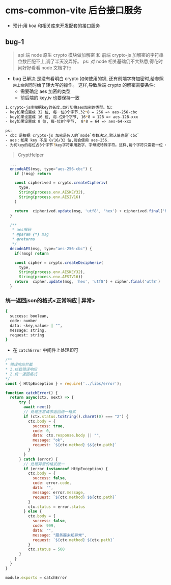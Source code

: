 # cms-common-vite 后台接口服务

- 预计:用 koa 和相关库来开发配套的接口服务

## bug-1

> api 端 node 原生 crypto 模块做加解密 和 前端 crypto-js 加解密的字符串位数匹配不上,调了半天没弄好。
> ps: 对 node 相关基础仍不大熟悉,得花时间好好看看 node 文档才行

- bug 已解决
  是没有看明白 crypto 如何使用的锅, 还有前端字符加密时,给参照`网上案例`同时给了转大写的操作。
  这样,导致后端 crypto 的解密需要条件:
  - 需要确定 aes 加密的类型
  - 前后端的 key,iv 也要保持一致

```bash
1.crypto-js库根据key的长度,自行切换aes加密的类型。如:
- key如果设置成 32 位, 每一位8个字节,32*8 = 256 => aes-256-cbc
- key如果设置成 16 位, 每-位8个字节, 16*8 = 128 => aes-128-xxx
- key如果设置成 8 位, 每-位8个字节,  8*8 = 64 => aes-64-xxx

ps:
- cbc 是根据 crypto-js 加密是传入的`mode`参数决定,默认值也是`cbc`
- aes：如果 key 不是 8/16/32 位,则会使用 aes-256.
- 为何key的每位占8个字节?key字符串用数字、字母或特殊字符。这样,每个字符只需要一位（这里理解可能有误）
```

> CryptHelper

```javascript
  ...
  encodeAES(msg, type="aes-256-cbc") {
    if (!msg) return

    const cipherived = crypto.createCipheriv(
      type,
      String(process.env.AESKEY32),
      String(process.env.AESIV16)
    )

    return  cipherived.update(msg, 'utf8', 'hex') + cipherived.final('hex')
  }

  /**
   * aes解码
   * @param {*} msg
   * @returns
   */
  decodeAES(msg, type="aes-256-cbc") {
    if(!msg) return

    const cipher = crypto.createDecipheriv(
      type,
      String(process.env.AESKEY32),
      String(process.env.AESIV16))
    return  cipher.update(msg, 'hex', 'utf8') + cipher.final('utf8')
  }
```




### 统一返回json的格式<正常响应 | 异常>
```bash
{
  success: boolean,
  code: number
  data: <key,value> | "",
  message: string,
  request: string
}
```
- 在 `catchError` 中间件上处理即可
```javascript
/**
* 错误响应拦截
* 1.拦截错误响应
* 2.统一返回格式
*/
const { HttpException } = require('../libs/error');

function catchError() {
  return async(ctx, next) => {
      try {
        await next()
        // 处理正常请求返回统一格式
        if (ctx.status.toString().charAt(0) === "2") {
          ctx.body = {
            success: true,
            code: 0,
            data: ctx.response.body || "",
            message: "ok",
            request: `${ctx.method} $${ctx.path}`
          }
        }
      } catch (error) {
        // 处理异常的格式统一
        if (error instanceof HttpException) {
          ctx.body = {
            success: false,
            code: error.code,
            data: "",
            message: error.message,
            request: `${ctx.method} $${ctx.path}`
          }
          ctx.status = error.status
        } else {
          ctx.body = {
            success: false,
            code: 999,
            data: "",
            message: "服务器未知异常",
            request: `${ctx.method} ${ctx.path}`
          }
          ctx.status = 500
      }
    }
  }
}

module.exports = catchError

```